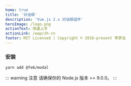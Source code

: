```yaml
---
home: true
title: '对话框'
description: 'Vue.js 2.x 对话框组件'
heroImage: /logo.png
actionText: 快速上手
actionLink: /wap/zh-cn
footer: MIT Licensed | Copyright © 2018-present 李梦龙
---
```


### 安装

``` bash
yarn add @fe6/modal
```

::: warning 注意
请确保你的 Node.js 版本 >= 9.0.0。
:::
